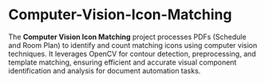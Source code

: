 # Computer-Vision-Icon-Matching
The **Computer Vision Icon Matching** project processes PDFs (Schedule and Room Plan) to identify and count matching icons using computer vision techniques. It leverages OpenCV for contour detection, preprocessing, and template matching, ensuring efficient and accurate visual component identification and analysis for document automation tasks.
